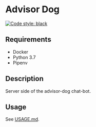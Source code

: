 # Advisor Dog
[![Code style: black](https://img.shields.io/badge/code%20style-black-000000.svg)](https://github.com/python/black)


## Requirements
- Docker
- Python 3.7
- Pipenv

## Description
Server side of the advisor-dog chat-bot.

## Usage
See [USAGE.md](USAGE.md).
